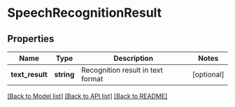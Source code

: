 # SpeechRecognitionResult

## Properties
Name | Type | Description | Notes
------------ | ------------- | ------------- | -------------
**text_result** | **string** | Recognition result in text format | [optional] 

[[Back to Model list]](../README.md#documentation-for-models) [[Back to API list]](../README.md#documentation-for-api-endpoints) [[Back to README]](../README.md)



